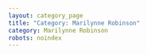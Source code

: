 ```yaml
---
layout: category_page
title: "Category: Marilynne Robinson"
category: Marilynne Robinson
robots: noindex
---
```

